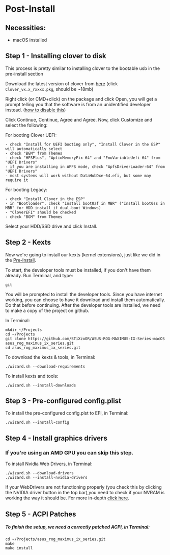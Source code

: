 # Post-Install

## Necessities:
* macOS installed

## Step 1 - Installing clover to disk
This process is pretty similar to installing clover to the bootable usb in the pre-install section

Download the latest version of clover from [here](https://github.com/Dids/clover-builder/releases) (click `Clover_vx.x_rxxxx.pkg`, should be ~18mb)

Right click (or CMD+click) on the package and click Open, you will get a prompt telling you that the software is from an unidentified developer instead. ([how to disable this](http://osxdaily.com/2016/09/27/allow-apps-from-anywhere-macos-gatekeeper/))

Click Continue, Continue, Agree and Agree. Now, click Customize and select the following:

For booting Clover UEFI:
```
- check "Install for UEFI booting only", "Install Clover in the ESP" will automatically select
- check "BGM" from Themes
- check "HFSPlus", "AptioMemoryFix-64" and "EmuVariableUefi-64" from "UEFI Drivers"
- if you are installing in APFS mode, check "ApfsDriverLoader-64" from "UEFI Drivers"
- most systems will work without DataHubDxe-64.efi, but some may require it
```

For booting Legacy:
```
- check "Install Clover in the ESP"
- in "Bootloader", check "Install boot0af in MBR" ("Install boot0ss in MBR" for HDD install if dual-boot Windows)
- "CloverEFI" should be checked
- check "BGM" from Themes 
```

Select your HDD/SSD drive and click Install.

## Step 2 - Kexts
Now we're going to install our kexts (kernel extensions), just like we did in the [Pre-Install](Pre-Install.md#step-3---downloading-kexts).

To start, the developer tools must be installed, if you don't have them already. Run Terminal, and type:
```
git
```

You will be prompted to install the developer tools. Since you have internet working, you can choose to have it download and install them automatically. Do that before continuing.
After the developer tools are installed, we need to make a copy of the project on github.

In Terminal:
```
mkdir ~/Projects
cd ~/Projects
git clone https://github.com/STiXzoOR/ASUS-ROG-MAXIMUS-IX-Series-macOS asus_rog_maximus_ix_series.git
cd asus_rog_maximus_ix_series.git
```

To download the kexts & tools, in Terminal:
```
./wizard.sh --download-requirements
```

To install kexts and tools:
```
./wizard.sh --install-downloads
```

## Step 3 - Pre-configured config.plist

To install the pre-configured config.plst to EFI, in Terminal:
```
./wizard.sh --install-config
```

## Step 4 - Install graphics drivers
### If you're using an AMD GPU you can skip this step.

To install Nvidia Web Drivers, in Terminal:
```
./wizard.sh --download-drivers
./wizard.sh --install-nvidia-drivers
```

If your WebDrivers are not functioning properly (you check this by clicking the NVIDIA driver button in the top bar),you  need to check if your NVRAM is working the way it should be. For more in-depth [click here](Tips,md#nvidia-web-drivers-not-kicking-in).

## Step 5 - ACPI Patches

##### To finish the setup, we need a correctly patched ACPI, in Terminal:
```
cd ~/Projects/asus_rog_maximus_ix_series.git
make
make install
```